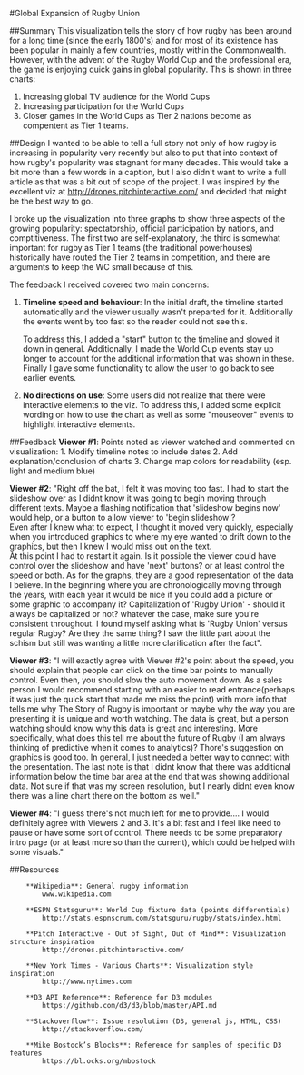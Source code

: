 #Global Expansion of Rugby Union

##Summary
This visualization tells the story of how rugby has been around for a long time
(since the early 1800's) and for most of its existence has been popular in mainly
a few countries, mostly within the Commonwealth.  However, with the advent of the
Rugby World Cup and the professional era, the game is enjoying quick gains in 
global popularity.  This is shown in three charts:
  1. Increasing global TV audience for the World Cups
  2. Increasing participation for the World Cups
  3. Closer games in the World Cups as Tier 2 nations become as compentent as
     Tier 1 teams.

##Design
I wanted to be able to tell a full story not only of how rugby is increasing in 
popularity very recently but also to put that into context of how rugby's 
popularity was stagnant for many decades.  This would take a bit more than a 
few words in a caption, but I also didn't want to write a full article as that
was a bit out of scope of the project.  I was inspired by the excellent viz at
 http://drones.pitchinteractive.com/ and decided that might be the best way to go.
 
I broke up the visualization into three graphs to show three aspects of the growing
popularity: spectatorship, official participation by nations, and comptitiveness.
The first two are self-explanatory, the third is somewhat important for rugby
as Tier 1 teams (the traditional powerhouses) historically have routed the Tier 2
teams in competition, and there are arguments to keep the WC small because of this.

The feedback I received covered two main concerns:

  1. **Timeline speed and behaviour**:  In the initial draft, the timeline started 
      automatically and the viewer usually wasn't preparted for it.  Additionally
      the events went by too fast so the reader could not see this.
		 
      To address this, I added a "start" button to the timeline and slowed it down
      in general.  Additionally, I made the World Cup events stay up longer to 
      account for the additional information that was shown in these.  Finally
      I gave some functionality to allow the user to go back to see earlier events.
		 
  2.  **No directions on use**:  Some users did not realize that there were
      interactive elements to the viz.  To address this, I added some explicit 
      wording on how to use the chart as well as some "mouseover" events to 
      highlight interactive elements.
		 

##Feedback
**Viewer #1**:  Points noted as viewer watched and commented on visualization:
                  1. Modify timeline notes to include dates
                  2. Add explanation/conclusion of charts
                  3. Change map colors for readability (esp. light and medium blue)

**Viewer #2**:  "Right off the bat, I felt it was moving too fast.  I had to start the
            slideshow over as I didnt know it was going to begin moving through 
            different texts.  Maybe a flashing notification that 'slideshow begins 
            now' would help, or a button to allow viewer to 'begin slideshow'?  
            Even after I knew what to expect, I thought it moved very quickly, 
            especially when you introduced graphics to where my eye wanted to drift 
            down to the graphics, but then I knew I would miss out on the text.  
            At this point I had to restart it again.  Is it possible the viewer 
            could have control over the slideshow and have 'next' buttons?  or at 
            least control the speed or both.
            As for the graphs, they are a good representation of the data I believe.
            In the beginning where you are chronologically moving through the years, 
            with each year it would be nice if you could add a picture or some 
            graphic to accompany it?  Capitalization of 'Rugby Union' - should it 
            always be capitalized or not? whatever the case, make sure you're 
            consistent throughout.  I found myself asking what is 'Rugby Union' 
            versus regular Rugby?  Are they the same thing?  I saw the little part
            about the schism but still was wanting a little more clarification 
            after the fact".

**Viewer #3**:  "I will exactly agree with Viewer #2's point about the speed, you 
            should explain that people can click on the time bar points to
            manually control. Even then, you should slow the auto movement down. 
            As a sales person I would recommend starting with an easier to read 
            entrance(perhaps it was just the quick start that made me miss the 
            point) with more info that tells me why The Story of Rugby is 
            important or maybe why the way you are presenting it is unique and 
            worth watching.  The data is great, but a person watching should 
            know why this data is great and interesting. More specifically, what
            does this tell me about the future of Rugby (I am always thinking of
            predictive when it comes to analytics)? Thore's suggestion on 
            graphics is good too. In general, I just needed a better way to 
            connect with the presentation.
            The last note is that I didnt know that there was additional 
            information below the time bar area at the end that was showing 
            additional data. Not sure if that was my screen resolution, but I 
            nearly didnt even know there was a line chart there on the bottom as 
            well."

**Viewer #4**: "I guess there's not much left for me to provide....  I would 
            definitely agree with Viewers 2 and 3.  It's a bit fast and I feel 
            like need to pause or have some sort of control.  There needs to be 
            some preparatory intro page (or at least more so than the current),
            which could be helped with some visuals."

##Resources 

		**Wikipedia**: General rugby information
			www.wikipedia.com
			
		**ESPN Statsguru**: World Cup fixture data (points differentials)
			http://stats.espnscrum.com/statsguru/rugby/stats/index.html

		**Pitch Interactive - Out of Sight, Out of Mind**: Visualization structure inspiration
			http://drones.pitchinteractive.com/
			
		**New York Times - Various Charts**: Visualization style inspiration
			http://www.nytimes.com

		**D3 API Reference**: Reference for D3 modules
			https://github.com/d3/d3/blob/master/API.md
			
		**Stackoverflow**: Issue resolution (D3, general js, HTML, CSS)
			http://stackoverflow.com/
			
		**Mike Bostock’s Blocks**: Reference for samples of specific D3 features
			https://bl.ocks.org/mbostock
